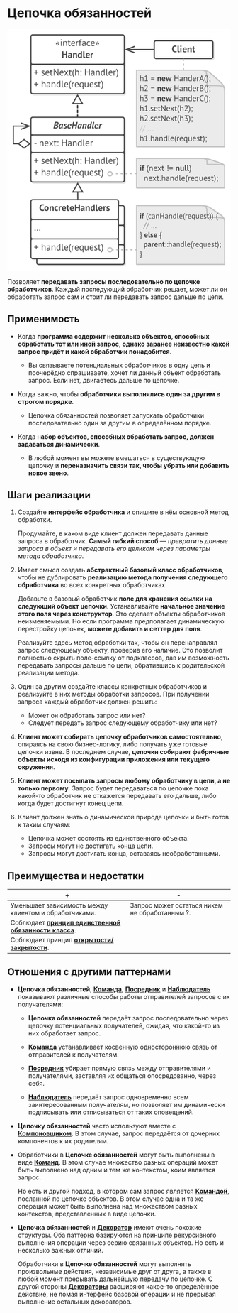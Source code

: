# Цепочка обязанностей 

![UML](/src/AdditionalDocs/uml/Chain_of_Responsibility.png)

Позволяет **передавать запросы последовательно по цепочке обработчиков**. Каждый последующий обработчик решает, может ли он обработать запрос сам и стоит ли передавать запрос дальше по цепи.

## Применимость

- Когда **программа содержит несколько объектов, способных обработать тот или иной запрос, однако заранее неизвестно какой запрос придёт и какой обработчик понадобится**.

  - Вы связываете потенциальных обработчиков в одну цепь и поочерёдно спрашиваете, хочет ли данный объект обработать запрос. Если нет, двигаетесь дальше по цепочке.

- Когда важно, чтобы **обработчики выполнялись один за другим в строгом порядке**.

  - Цепочка обязанностей позволяет запускать обработчики последовательно один за другим в определённом порядке.

- Когда н**абор объектов, способных обработать запрос, должен задаваться динамически**.

  - В любой момент вы можете вмешаться в существующую цепочку и **переназначить связи так, чтобы убрать или добавить новое звено**.

## Шаги реализации

1. Создайте **интерфейс обработчика** и опишите в нём основной метод обработки.

   Продумайте, в каком виде клиент должен передавать данные запроса в обработчик. **Самый гибкий способ** — *превратить данные запроса в объект и передавать его целиком через параметры метода обработчика*.

2. Имеет смысл создать **абстрактный базовый класс обработчиков**, чтобы не дублировать **реализацию метода получения следующего обработчика** во всех конкретных обработчиках.

   Добавьте в базовый обработчик **поле для хранения ссылки на следующий объект цепочки**. Устанавливайте **начальное значение этого поля через конструктор**. Это сделает объекты обработчиков неизменяемыми. Но если программа предполагает динамическую перестройку цепочек, **можете добавить и сеттер для поля**.

   Реализуйте здесь метод обработки так, чтобы он перенаправлял запрос следующему объекту, проверив его наличие. Это позволит полностью скрыть поле-ссылку от подклассов, дав им возможность передавать запросы дальше по цепи, обратившись к родительской реализации метода.

3. Один за другим создайте классы конкретных обработчиков и реализуйте в них методы обработки запросов. При получении запроса каждый обработчик должен решить:

    - Может он обработать запрос или нет?
    - Следует передать запрос следующему обработчику или нет?

4. **Клиент может собирать цепочку обработчиков самостоятельно**, опираясь на свою бизнес-логику, либо получать уже готовые цепочки извне. В последнем случае, **цепочки собирают фабричные объекты исходя из конфигурации приложения или текущего окружения**.

5. **Клиент может посылать запросы любому обработчику в цепи, а не только первому.** Запрос будет передаваться по цепочке пока какой-то обработчик не откажется передавать его дальше, либо когда будет достигнут конец цепи.

6. Клиент должен знать о динамической природе цепочки и быть готов к таким случаям:

    - Цепочка может состоять из единственного объекта.
    - Запросы могут не достигать конца цепи.
    - Запросы могут достигать конца, оставаясь необработанными.
 
## Преимущества и недостатки

 | + | - |
 | ------ | ------ |
 |Уменьшает зависимость между клиентом и обработчиками.|Запрос может остаться никем не обработанным ?.
 |Соблюдает [**принцип единственной обязанности класса**][SRP].
 |Соблюдает принцип [**открытости/закрытости**][OCP].
 
## Отношения с другими паттернами

- **Цепочка обязанностей**, [**Команда**][Command], [**Посредник**][Mediator] и [**Наблюдатель**][Observer] показывают различные способы работы отправителей запросов с их получателями:

  - **Цепочка обязанностей** передаёт запрос последовательно через цепочку потенциальных получателей, ожидая, что какой-то из них обработает запрос.

  - [**Команда**][Command] устанавливает косвенную одностороннюю связь от отправителей к получателям.
  
  - [**Посредник**][Mediator] убирает прямую связь между отправителями и получателями, заставляя их общаться опосредованно, через себя.
  
  - [**Наблюдатель**][Observer] передаёт запрос одновременно всем заинтересованным получателям, но позволяет им динамически подписывать или отписываться от таких оповещений.

- **Цепочку обязанностей** часто используют вместе с [**Компоновщиком**][Composite]. В этом случае, запрос передаётся от дочерних компонентов к их родителям.

- Обработчики в **Цепочке обязанностей** могут быть выполнены в виде [**Команд**][Command]. В этом случае множество разных операций может быть выполнено над одним и тем же контекстом, коим является запрос.

  Но есть и другой подход, в котором сам запрос является [**Командой**][Command], посланной по цепочке объектов. В этом случае одна и та же операция может быть выполнена над множеством разных контекстов, представленных в виде цепочки.

- **Цепочка обязанностей** и [**Декоратор**][Decorator] имеют очень похожие структуры. Оба паттерна базируются на принципе рекурсивного выполнения операции через серию связанных объектов. Но есть и несколько важных отличий.

  Обработчики в **Цепочке обязанностей** могут выполнять произвольные действия, независимые друг от друга, а также в любой момент прерывать дальнейшую передачу по цепочке. С другой стороны [**Декораторы**][Decorator] расширяют какое-то определённое действие, не ломая интерфейс базовой операции и не прерывая выполнение остальных декораторов.


[SRP]: </src/AdditionalDocs/SOLID/Single_Responsibility_principle.md>
[OCP]: </src/AdditionalDocs/SOLID/Open-Closed_principle.md>

[Abstract_Factory]: </src/Creational/Factorys/Abstract_Factory/Abstract_Factory.md>
[Factory_Method]: </src/Creational/Factorys/Factory_Method/Factory_Method.md>
[Builder]: </src/Creational/Builder/Builder.md>
[Prototype]: </src/Creational/Prototype/Prototype.md>
[Singleton]: </src/Creational/Singleton/Singleton.md>

[Adapter]: </src/Structural/Adapter/Adapter.md>
[Bridge]: </src/Structural/Bridge/Bridge.md>
[Composite]: </src/Structural/Composite/Composite.md>
[Decorator]: </src/Structural/Decorator/Decorator.md>
[Facade]: </src/Structural/Facade/Facade.md>
[Flyweight]: </src/Structural/Flyweight/Flyweight.md>
[Proxy]: </src/Structural/Proxy/Proxy.md>

[Chain_of_Responsibility]: </src/Behavioral/Chain_of_Responsibility/Chain_of_Responsibility.md>
[Command]: </src/Behavioral/Command/Command.md>
[Iterator]: </src/Behavioral/Iterator/Iterator.md>
[Mediator]: </src/Behavioral/Mediator/Mediator.md>
[Memento]: </src/Behavioral/Memento/Memento.md>
[Observer]: </src/Behavioral/Observer/Observer.md>
[State]: </src/Behavioral/State/State.md>
[Strategy]: </src/Behavioral/Strategy/Strategy.md>
[Template_Method]: </src/Behavioral/Template_Method/Template_Method.md>
[Visitor]: </src/Behavioral/Visitor/Visitor.md>